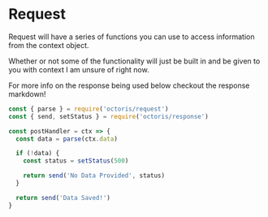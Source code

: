 # Request

Request will have a series of functions you can use to access information from the context object.

Whether or not some of the functionality will just be built in and be given to you with context I am unsure of right now.

For more info on the response being used below checkout the response markdown!
```js
const { parse } = require('octoris/request')
const { send, setStatus } = require('octoris/response')

const postHandler = ctx => {
  const data = parse(ctx.data)

  if (!data) {
    const status = setStatus(500)

    return send('No Data Provided', status)
  }

  return send('Data Saved!')
}
```
